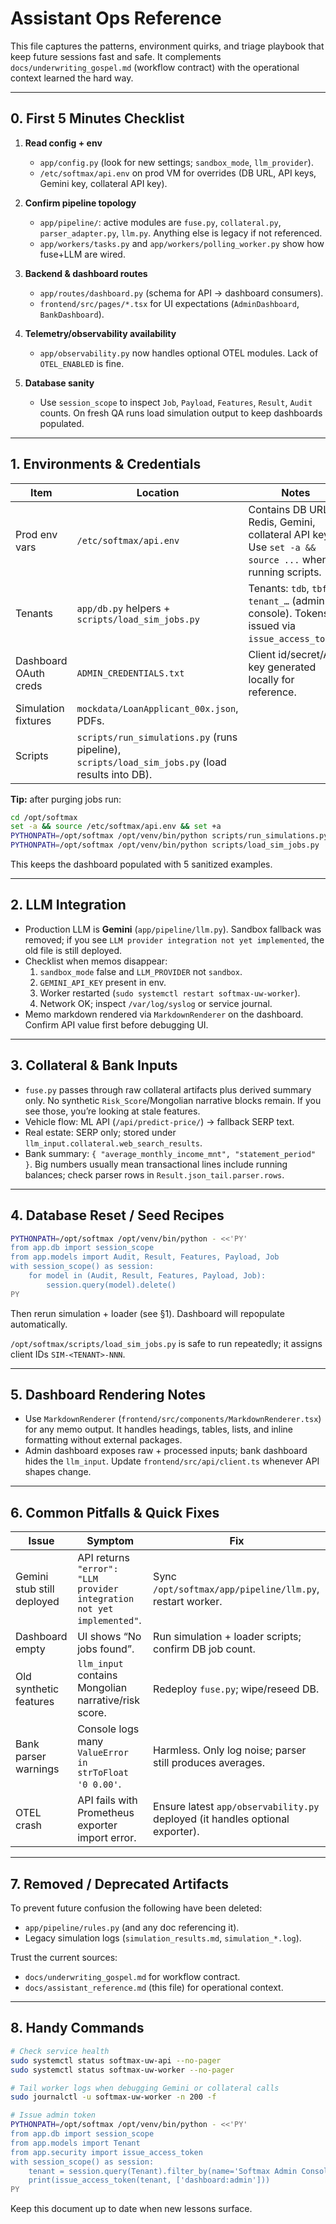 # Assistant Ops Reference

This file captures the patterns, environment quirks, and triage playbook that keep future sessions fast and safe. It complements `docs/underwriting_gospel.md` (workflow contract) with the operational context learned the hard way.

---

## 0. First 5 Minutes Checklist

1. **Read config + env**
   - `app/config.py` (look for new settings; `sandbox_mode`, `llm_provider`).
   - `/etc/softmax/api.env` on prod VM for overrides (DB URL, API keys, Gemini key, collateral API key).

2. **Confirm pipeline topology**
   - `app/pipeline/`: active modules are `fuse.py`, `collateral.py`, `parser_adapter.py`, `llm.py`. Anything else is legacy if not referenced.
   - `app/workers/tasks.py` and `app/workers/polling_worker.py` show how fuse+LLM are wired.

3. **Backend & dashboard routes**
   - `app/routes/dashboard.py` (schema for API → dashboard consumers).
   - `frontend/src/pages/*.tsx` for UI expectations (`AdminDashboard`, `BankDashboard`).

4. **Telemetry/observability availability**
   - `app/observability.py` now handles optional OTEL modules. Lack of `OTEL_ENABLED` is fine.

5. **Database sanity**
   - Use `session_scope` to inspect `Job`, `Payload`, `Features`, `Result`, `Audit` counts. On fresh QA runs load simulation output to keep dashboards populated.

---

## 1. Environments & Credentials

| Item | Location | Notes |
| --- | --- | --- |
| Prod env vars | `/etc/softmax/api.env` | Contains DB URL, Redis, Gemini, collateral API key. Use `set -a && source ...` when running scripts. |
| Tenants | `app/db.py` helpers + `scripts/load_sim_jobs.py` | Tenants: `tdb`, `tbf`, `tenant_…` (admin console). Tokens issued via `issue_access_token`. |
| Dashboard OAuth creds | `ADMIN_CREDENTIALS.txt` | Client id/secret/API key generated locally for reference. |
| Simulation fixtures | `mockdata/LoanApplicant_00x.json`, PDFs. |
| Scripts | `scripts/run_simulations.py` (runs pipeline), `scripts/load_sim_jobs.py` (load results into DB). |

**Tip:** after purging jobs run:
```bash
cd /opt/softmax
set -a && source /etc/softmax/api.env && set +a
PYTHONPATH=/opt/softmax /opt/venv/bin/python scripts/run_simulations.py
PYTHONPATH=/opt/softmax /opt/venv/bin/python scripts/load_sim_jobs.py
```
This keeps the dashboard populated with 5 sanitized examples.

---

## 2. LLM Integration

- Production LLM is **Gemini** (`app/pipeline/llm.py`). Sandbox fallback was removed; if you see `LLM provider integration not yet implemented`, the old file is still deployed.
- Checklist when memos disappear:
  1. `sandbox_mode` false and `LLM_PROVIDER` not `sandbox`.
  2. `GEMINI_API_KEY` present in env.
  3. Worker restarted (`sudo systemctl restart softmax-uw-worker`).
  4. Network OK; inspect `/var/log/syslog` or service journal.
- Memo markdown rendered via `MarkdownRenderer` on the dashboard. Confirm API value first before debugging UI.

---

## 3. Collateral & Bank Inputs

- `fuse.py` passes through raw collateral artifacts plus derived summary only. No synthetic `Risk_Score`/Mongolian narrative blocks remain. If you see those, you’re looking at stale features.
- Vehicle flow: ML API (`/api/predict-price/`) → fallback SERP text.
- Real estate: SERP only; stored under `llm_input.collateral.web_search_results`.
- Bank summary: `{ "average_monthly_income_mnt", "statement_period" }`. Big numbers usually mean transactional lines include running balances; check parser rows in `Result.json_tail.parser.rows`.

---

## 4. Database Reset / Seed Recipes

```bash
PYTHONPATH=/opt/softmax /opt/venv/bin/python - <<'PY'
from app.db import session_scope
from app.models import Audit, Result, Features, Payload, Job
with session_scope() as session:
    for model in (Audit, Result, Features, Payload, Job):
        session.query(model).delete()
PY
```
Then rerun simulation + loader (see §1). Dashboard will repopulate automatically.

`/opt/softmax/scripts/load_sim_jobs.py` is safe to run repeatedly; it assigns client IDs `SIM-<TENANT>-NNN`.

---

## 5. Dashboard Rendering Notes

- Use `MarkdownRenderer` (`frontend/src/components/MarkdownRenderer.tsx`) for any memo output. It handles headings, tables, lists, and inline formatting without external packages.
- Admin dashboard exposes raw + processed inputs; bank dashboard hides the `llm_input`. Update `frontend/src/api/client.ts` whenever API shapes change.

---

## 6. Common Pitfalls & Quick Fixes

| Issue | Symptom | Fix |
| --- | --- | --- |
| Gemini stub still deployed | API returns `"error": "LLM provider integration not yet implemented"`. | Sync `/opt/softmax/app/pipeline/llm.py`, restart worker. |
| Dashboard empty | UI shows “No jobs found”. | Run simulation + loader scripts; confirm DB job count. |
| Old synthetic features | `llm_input` contains Mongolian narrative/risk score. | Redeploy `fuse.py`; wipe/reseed DB. |
| Bank parser warnings | Console logs many `ValueError in strToFloat '0 0.00'`. | Harmless. Only log noise; parser still produces averages. |
| OTEL crash | API fails with Prometheus exporter import error. | Ensure latest `app/observability.py` deployed (it handles optional exporter). |

---

## 7. Removed / Deprecated Artifacts

To prevent future confusion the following have been deleted:
- `app/pipeline/rules.py` (and any doc referencing it).
- Legacy simulation logs (`simulation_results.md`, `simulation_*.log`).

Trust the current sources:
- `docs/underwriting_gospel.md` for workflow contract.
- `docs/assistant_reference.md` (this file) for operational context.

---

## 8. Handy Commands

```bash
# Check service health
sudo systemctl status softmax-uw-api --no-pager
sudo systemctl status softmax-uw-worker --no-pager

# Tail worker logs when debugging Gemini or collateral calls
sudo journalctl -u softmax-uw-worker -n 200 -f

# Issue admin token
PYTHONPATH=/opt/softmax /opt/venv/bin/python - <<'PY'
from app.db import session_scope
from app.models import Tenant
from app.security import issue_access_token
with session_scope() as session:
    tenant = session.query(Tenant).filter_by(name='Softmax Admin Console').first()
    print(issue_access_token(tenant, ['dashboard:admin']))
PY
```

Keep this document up to date when new lessons surface.
